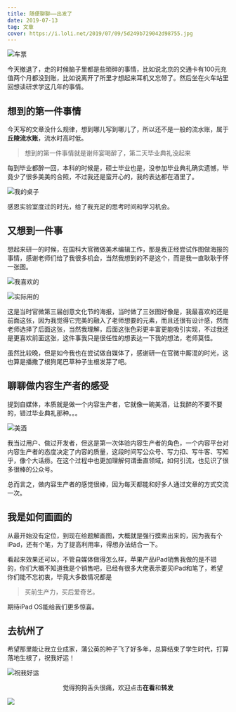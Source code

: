 ```yaml
---
title: 随便聊聊——出发了
date: 2019-07-13
tag: 文章
cover: https://i.loli.net/2019/07/09/5d249b729042d98755.jpg
---
```


![车票](https://i.loli.net/2019/07/09/5d249b729042d98755.jpg)

今天撤退了，走的时候脑子里都是些琐碎的事情，比如说北京的交通卡有100元充值两个月都没到账，比如说离开了所里才想起来耳机又忘带了。然后坐在火车站里回想读研求学这几年的事情。

## 想到的第一件事情

今天写的文章没什么规律，想到哪儿写到哪儿了，所以还不是一般的流水账，属于**丘陵流水账**，流水时高时低。

> 想到的第一件事情就是谢师宴喝醉了，第二天毕业典礼没起来

每到毕业都醉一回，本科的时候是，硕士毕业也是，没参加毕业典礼确实遗憾，毕竟少了很多美美的合照，不过我还是蛮开心的，我的表达都在酒里了。


![我的桌子](https://i.loli.net/2019/07/09/5d249b729042d98755.jpg)

感恩实验室度过的时光，给了我充足的思考时间和学习机会。

## 又想到一件事

想起来研一的时候，在国科大官微做美术编辑工作，那是我正经尝试作图做海报的事情，感谢老师们给了我很多机会，当然我想到的不是这个，而是我一直耿耿于怀一张图。

![我喜欢的](https://i.loli.net/2019/07/09/5d249b729042d98755.jpg)

![实际用的](https://i.loli.net/2019/07/09/5d249b729042d98755.jpg)

这是当时官微第三届创意文化节的海报，当时做了三张图好像是，我最喜欢的还是前面这张，因为我觉得它完美的融入了老师想要的元素，而且还很有设计感，然而老师选择了后面这张，当然我理解，后面这张色彩更丰富更能吸引实现，不过我还是更喜欢前面这张，这件事我只是很任性的想表达一下我的想法，老师莫怪。

虽然比较晚，但是如今我也在尝试做自媒体了，感谢研一在官微中厮混的时光，这也算是播撒了根狗尾巴草种子生根发芽了吧。

## 聊聊做内容生产者的感受

提到自媒体，本质就是做一个内容生产者，它就像一碗美酒，让我醉的不要不要的，错过毕业典礼那种。。。

![美酒](https://i.loli.net/2019/07/09/5d249b729042d98755.jpg)

我当过用户、做过开发者，但这是第一次体验内容生产者的角色，一个内容平台对内容生产者的态度决定了内容的质量，这段时间写公众号、写力扣、写牛客、写知乎，像个大话痨。在这个过程中也更加理解何谓垂直领域，如何引流，也见识了很多很棒的公众号。

总而言之，做内容生产者的感觉很棒，因为每天都能和好多人通过文章的方式交流一次。

## 我是如何画画的

从最开始没有定位，到现在给题解画图，大概就是强行摸索出来的，因为我有个iPad，还有个笔，为了提高利用率，得想办法结合一下。

看起来效果还可以，不管自媒体做得怎么样，苹果产品iPad销售我做的是不错的，你们大概不知道我是个销售吧，已经有很多大佬表示要买iPad和笔了，希望你们能不忘初衷，毕竟大多数情况都是

> 买前生产力，买后爱奇艺。

期待iPad OS能给我们更多惊喜。

## 去杭州了

希望那里能让我立业成家，蒲公英的种子飞了好多年，总算结束了学生时代，打算落地生根了，祝我好运！

![祝我好运](https://i.loli.net/2019/07/09/5d249b729042d98755.jpg)

<span style="display:block;text-align:center;">觉得狗狗舌头很痛，欢迎点击<strong>在看</strong>和<strong>转发</strong></span>

![](https://imgkr.cn-bj.ufileos.com/c3690018-4a92-4766-ac7e-ac54dd54c093.jpg)
